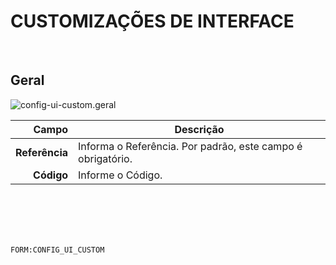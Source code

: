# CUSTOMIZAÇÕES DE INTERFACE
<br>

## Geral
![config-ui-custom.geral](https://raw.githubusercontent.com/netforcews/docs-siscom/master/geral/imagens/config-ui-custom.geral.png)

Campo | Descrição
--:|---
**Referência** | Informa o Referência. Por padrão, este campo é obrigatório.
**Código** | Informe o Código.
<br>
<br>
<br>
<br>

```FORM:CONFIG_UI_CUSTOM```
